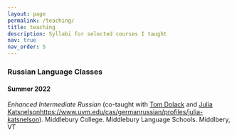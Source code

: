 ```yaml
---
layout: page
permalink: /teaching/
title: teaching
description: Syllabi for selected courses I taught
nav: true
nav_order: 5
---
```


### Russian Language Classes

#### Summer 2022
*Enhanced Intermediate Russian* (co-taught with [Tom Dolack](https://wheatoncollege.edu/academics/faculty-directory/dolack-thomas/) and [Julia Katsnelson]()https://www.uvm.edu/cas/germanrussian/profiles/julia-katsnelson). Middlebury College. Middlebury Language Schools. Middlbery, VT
